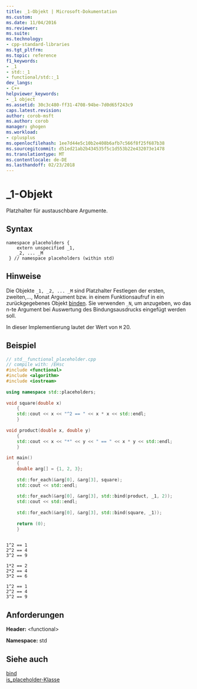 ```yaml
---
title: _1-Objekt | Microsoft-Dokumentation
ms.custom: 
ms.date: 11/04/2016
ms.reviewer: 
ms.suite: 
ms.technology:
- cpp-standard-libraries
ms.tgt_pltfrm: 
ms.topic: reference
f1_keywords:
- _1
- std::_1
- functional/std::_1
dev_langs:
- C++
helpviewer_keywords:
- _1 object
ms.assetid: 30c3c480-ff31-4708-94be-7d0d65f243c9
caps.latest.revision: 
author: corob-msft
ms.author: corob
manager: ghogen
ms.workload:
- cplusplus
ms.openlocfilehash: 1ee7d44e5c10b2e408b6afb7c566f8f25f687b38
ms.sourcegitcommit: d51ed21ab2b434535f5c1d553b22e432073e1478
ms.translationtype: MT
ms.contentlocale: de-DE
ms.lasthandoff: 02/23/2018
---
```

# <a name="1-object"></a>_1-Objekt
Platzhalter für austauschbare Argumente.  
  
## <a name="syntax"></a>Syntax  
  
```  
namespace placeholders {  
    extern unspecified _1,
    _2, ... _M  
 } // namespace placeholders (within std)  
```  
  
## <a name="remarks"></a>Hinweise  
 Die Objekte `_1, _2, ... _M` sind Platzhalter Festlegen der ersten, zweiten,..., Monat Argument bzw. in einem Funktionsaufruf in ein zurückgegebenes Objekt [binden](../standard-library/functional-functions.md#bind). Sie verwenden `_N`, um anzugeben, wo das n-te Argument bei Auswertung des Bindungsausdrucks eingefügt werden soll.  
  
 In dieser Implementierung lautet der Wert von `M` 20.  
  
## <a name="example"></a>Beispiel  
  
```cpp  
// std__functional_placeholder.cpp   
// compile with: /EHsc   
#include <functional>   
#include <algorithm>   
#include <iostream>   
  
using namespace std::placeholders;   
  
void square(double x)   
    {   
    std::cout << x << "^2 == " << x * x << std::endl;   
    }   
  
void product(double x, double y)   
    {   
    std::cout << x << "*" << y << " == " << x * y << std::endl;   
    }   
  
int main()   
    {   
    double arg[] = {1, 2, 3};   
  
    std::for_each(&arg[0], &arg[3], square);   
    std::cout << std::endl;   
  
    std::for_each(&arg[0], &arg[3], std::bind(product, _1, 2));   
    std::cout << std::endl;   
  
    std::for_each(&arg[0], &arg[3], std::bind(square, _1));   
  
    return (0);   
    }  
  
```  
  
```Output  
1^2 == 1  
2^2 == 4  
3^2 == 9  
  
1*2 == 2  
2*2 == 4  
3*2 == 6  
  
1^2 == 1  
2^2 == 4  
3^2 == 9  
```  
  
## <a name="requirements"></a>Anforderungen  
 **Header:** \<functional>  
  
 **Namespace:** std  
  
## <a name="see-also"></a>Siehe auch  
 [bind](../standard-library/functional-functions.md#bind)   
 [is_placeholder-Klasse](../standard-library/is-placeholder-class.md)
